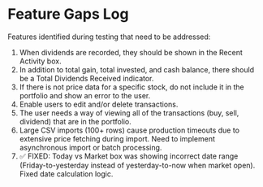 # Feature Gaps Log

Features identified during testing that need to be addressed:

1. When dividends are recorded, they should be shown in the Recent Activity box.
2. In addition to total gain, total invested, and cash balance, there should be a Total Dividends Received indicator.
3. If there is not price data for a specific stock, do not include it in the portfolio and show an error to the user.
4. Enable users to edit and/or delete transactions.
5. The user needs a way of viewing all of the transactions (buy, sell, dividend) that are in the portfolio.
6. Large CSV imports (100+ rows) cause production timeouts due to extensive price fetching during import. Need to implement asynchronous import or batch processing.
7. ✅ FIXED: Today vs Market box was showing incorrect date range (Friday-to-yesterday instead of yesterday-to-now when market open). Fixed date calculation logic.
